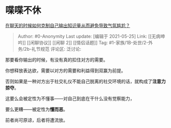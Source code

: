 # 喋喋不休
[在聊天的时候如何克制自己输出知识量从而避免导致气氛尴尬？](https://www.zhihu.com/question/403900555/answer/1320905061)

> Author: #0-Anonymity
> Last update: [编辑于 2021-05-25]
> Link: [[无病呻吟]] [[闲聊协议]] [[闲聊 2]] [[情侣话题]]
> Tag:  #1-家族/1B-处世/2-外务/2b-礼节规范
> 评论区:
> 泛讨论:

那要看你输出的时候，有没有真的扣住对方的需要。

你想释放表达欲，需要以对方的需要和利益得到双赢为前提。

否则如果是一种对方出于社交礼仪不能自己脱离的社交环境的话，就构成了**注意力掠夺**。

这要么会被定性为不懂事——对自己到底在干什么没有觉察能力，

要么更糟——被定性为**懂而恶**。

前者尚可原谅，后者将遭流放。
